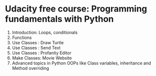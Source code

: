 # Udacity free course: Programming fundamentals with Python

1) Introduction: Loops, conditionals
2) Functions
3) Use Classes : Draw Turtle
4) Use Classes : Send Text
5) Use Classes : Profanity Editor
6) Make Classes: Movie Website
7) Advanced topics in Python OOPs like Class variables, inheritance and Method overriding

